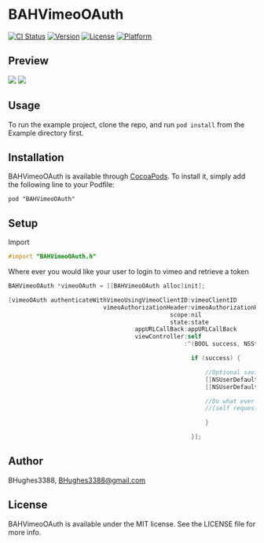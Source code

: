 # BAHVimeoOAuth

[![CI Status](http://img.shields.io/travis/BHughes3388/BAHVimeoOAuth.svg?style=flat)](https://travis-ci.org/BHughes3388/BAHVimeoOAuth)
[![Version](https://img.shields.io/cocoapods/v/BAHVimeoOAuth.svg?style=flat)](http://cocoadocs.org/docsets/BAHVimeoOAuth)
[![License](https://img.shields.io/cocoapods/l/BAHVimeoOAuth.svg?style=flat)](http://cocoadocs.org/docsets/BAHVimeoOAuth)
[![Platform](https://img.shields.io/cocoapods/p/BAHVimeoOAuth.svg?style=flat)](http://cocoadocs.org/docsets/BAHVimeoOAuth)

## Preview

![](http://img.photobucket.com/albums/v235/rx7anator/Mobile%20Applications/6bffa370-627d-43b7-8128-136d11700b27_zpsgdk1fbjo.png) ![](http://img.photobucket.com/albums/v235/rx7anator/Mobile%20Applications/VimeoOAuth_zpsl69a72mp.gif)

## Usage

To run the example project, clone the repo, and run `pod install` from the Example directory first.

## Installation

BAHVimeoOAuth is available through [CocoaPods](http://cocoapods.org). To install
it, simply add the following line to your Podfile:

    pod "BAHVimeoOAuth"

## Setup

Import
```Objective-C
#import "BAHVimeoOAuth.h"
```

Where ever you would like your user to login to vimeo and retrieve a token 
```Objective-C
BAHVimeoOAuth *vimeoOAuth = [[BAHVimeoOAuth alloc]init];

[vimeoOAuth authenticateWithVimeoUsingVimeoClientID:vimeoClientID
                           vimeoAuthorizationHeader:vimeoAuthorizationHeader
                                              scope:nil
                                              state:state
                                    appURLCallBack:appURLCallBack
                                    viewController:self
                                                  :^(BOOL success, NSString *vimeoToken) {

                                                    if (success) {

                                                        //Optional saving the returned token to NSUserDefaults
                                                        [[NSUserDefaults standardUserDefaults] setObject:vimeoToken forKey:@"vimeo_token"];
                                                        [[NSUserDefaults standardUserDefaults] synchronize];

                                                        //Do what ever you need to do with the returned token
                                                        //[self requestVideosFromVimeo];

                                                        }

                                                    }];
```

## Author

BHughes3388, BHughes3388@gmail.com

## License

BAHVimeoOAuth is available under the MIT license. See the LICENSE file for more info.

